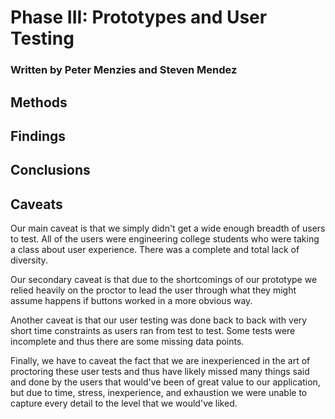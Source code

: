 # Phase III: Prototypes and User Testing
### Written by Peter Menzies and Steven Mendez

## Methods

## Findings

## Conclusions

## Caveats
Our main caveat is that we simply didn't get a wide enough breadth of users to test. All of the users were engineering college students who were taking a class about user experience. There was a complete and total lack of diversity.

Our secondary caveat is that due to the shortcomings of our prototype we relied heavily on the proctor to lead the user through what they might assume happens if buttons worked in a more obvious way.

Another caveat is that our user testing was done back to back with very short time constraints as users ran from test to test. Some tests were incomplete and thus there are some missing data points.

Finally, we have to caveat the fact that we are inexperienced in the art of proctoring these user tests and thus have likely missed many things said and done by the users that would've been of great value to our application, but due to time, stress, inexperience, and exhaustion we were unable to capture every detail to the level that we would've liked.
